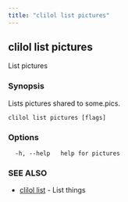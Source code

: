 ```yaml
---
title: "clilol list pictures"
---
```

## clilol list pictures

List pictures

### Synopsis

Lists pictures shared to some.pics.

```
clilol list pictures [flags]
```

### Options

```
  -h, --help   help for pictures
```

### SEE ALSO

* [clilol list](clilol_list.md)	 - List things
